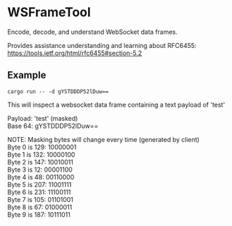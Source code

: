 # WSFrameTool

Encode, decode, and understand  WebSocket data frames.

Provides assistance understanding and learning about RFC6455:
https://tools.ietf.org/html/rfc6455#section-5.2

## Example

```
cargo run -- -d gYSTDDDP52lDuw==
```

This will inspect a websocket data frame containing a text payload of 'test'

Payload: 'test' (masked)\
Base 64: gYSTDDDP52lDuw==

NOTE: Masking bytes will change every time (generated by client)\
Byte  0 is 129: 10000001\
Byte  1 is 132: 10000100\
Byte  2 is 147: 10010011\
Byte  3 is  12: 00001100\
Byte  4 is  48: 00110000\
Byte  5 is 207: 11001111\
Byte  6 is 231: 11100111\
Byte  7 is 105: 01101001\
Byte  8 is  67: 01000011\
Byte  9 is 187: 10111011
